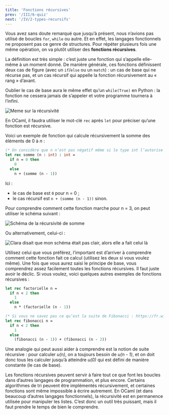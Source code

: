 ```yaml
---
title: 'Fonctions récursives'
prev: '/III/6-quiz'
next: '/IV/2-types-recursifs'
---
```


Vous avez sans doute remarqué que jusqu’à présent, nous n’avions pas utilisé
de boucles `for`, `while` ou autre. Et en effet, les langages fonctionnels
ne proposent pas ce genre de structures. Pour répéter plusieurs fois une
même opération, on va plutôt utiliser des **fonctions récursives**.

La définition est très simple : c’est juste une fonction qui s’appelle elle-même
à un moment donné. De manière générale, ces fonctions définissent deux cas de figure
(avec un `if`/`else` ou un `match`) : un cas de base qui ne récurse pas, et un cas
récursif qui appelle la fonction récursivement au « rang » d’avant.

Oublier le cas de base aura le même effet qu’un `while(True)` en Python : la fonction ne cessera
jamais de s’appeler et votre programme tournera à l’infini.

![Meme sur la récursivité](/images/recursivite-again.jpg)

En OCaml, il faudra utiliser le mot-clé `rec` après `let` pour préciser qu’une fonction
est récursive.

Voici un exemple de fonction qui calcule récursivement la somme des éléments de 0 à *n* :

```ocaml
(* On considère que n n’est pas négatif même si le type int l’autorise *)
let rec somme (n : int) : int =
  if n = 0 then
    0
  else
    n + (somme (n - 1))
```

Ici :

- le cas de base est `0` pour n = 0 ;
- le cas récursif est `n + (somme (n - 1))` sinon.

Pour comprendre comment cette fonction marche pour n = 3, on peut utiliser le schéma suivant :

![Schéma de la récursivité de somme](/images/recurs1.png)

Ou alternativement, celui-ci :

![Clara disait que mon schéma était pas clair, alors elle a fait celui là](/images/lebochemadeclara.png)

Utilisez celui que vous préférez, l’important est d’arriver à comprendre comment cette fonction fait ce calcul (utilisez les deux si vous voulez même).
Une fois que vous aurez saisi le principe de base, vous comprendrez assez facilement toutes les fonctions récursives.
Il faut juste avoir le déclic. Si vous voulez, voici quelques autres exemples de fonctions récursives :

```ocaml
let rec factorielle n =
  if n < 2 then
    1
  else
    n * (factorielle (n - 1))

(* Si vous ne savez pas ce qu’est la suite de Fibonacci : https://fr.wikipedia.org/wiki/Suite_de_Fibonacci *)
let rec fibonacci n =
  if n < 2 then
    1
  else
    (fibonacci (n - 1)) + (fibonacci (n - 2))
```

Une analogie qui peut aussi aider à comprendre est la notion de suite récursive : pour calculer *u(n)*, on a toujours
besoin de *u(n - 1)*, et on doit donc tous les calculer jusqu’à atteindre *u(0)* qui est défini de manière constante (le cas de base).

Les fonctions récursives peuvent servir à faire tout ce que font les boucles dans d’autres langages de programmation, et plus encore.
Certains algorithmes de tri peuvent être implémentés récursivement, et certaines fonctions sont même impossible à écrire autrement.
En OCaml (et dans beaucoup d’autres langages fonctionnels), la récursivité est en permanence utilisée pour manipuler les listes.
C’est donc un outil très puissant, mais il faut prendre le temps de bien le comprendre.
